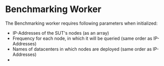 # Benchmarking Worker 

The Benchmarking worker requires following parameters when initialized:  
- IP-Addresses of the SUT's nodes (as an array) 
- Frequency for each node, in which it will be queried (same order as IP-Addresses)
- Names of datacenters in which nodes are deployed (same order as IP-Addresses)
- 